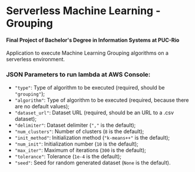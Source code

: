 # Serverless Machine Learning - Grouping

#### Final Project of Bachelor's Degree in Information Systems at PUC-Rio

Application to execute Machine Learning Grouping algorithms on a serverless environment.

### JSON Parameters to run lambda at AWS Console:

* `"type"`: Type of algorithm to be executed (required, should be `"grouping"`);
* `"algorithm"`: Type of algorithm to be executed (required, because there are no default values);
* `"dataset_url"`: Dataset URL (required, should be an URL to a .csv dataset);
* `"delimiter"`: Dataset delimiter (`","` is the default);
* `"num_clusters"`: Number of clusters (`8` is the default);
* `"init_method"`: Initialization method (`"k-means++"` is the default);
* `"num_init"`: Initialization number (`10` is the default);
* `"max_iter"`: Maximum of iterations (`300` is the default);
* `"tolerance"`: Tolerance (`1e-4` is the default);
* `"seed"`: Seed for random generated dataset (`None` is the default).